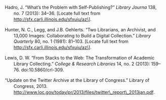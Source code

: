 <div class="csl-bib-body"
style="line-height: 1.35; padding-left: 2em; text-indent:-2em;">

Hadro, J. “What’s the Problem with Self-Publishing?” *Library Journa*
138, no. 7 (2013): 34–36. \[Locate full text from
http://sfx.carli.illinois.edu/sfxuiu/az\].

Hunter, N. C., Legg, and J.B. Oehlerts. “Two Librarians, an Archivist,
and 13,000 Images: Collaborating to Build a Digital Collection.”
*Library Quarterly* 80, no. 1 (1981): 81–103. \[Locate full text from
http://sfx.carli.illinois.edu/sfxuiu/az\].

Lewis, D. W. “From Stacks to the Web: The Transformation of Academic
Library Collecting.” *College & Research Libraries* 14, no. 2 (2013):
159–76. doi:10.5860/crl-309.

“Update on the Twitter Archive at the Library of Congress.” Library of
Congress, 2013.
http://www.loc.gov/today/pr/2013/files/twitter\_report\_2013jan.pdf.

</div>
